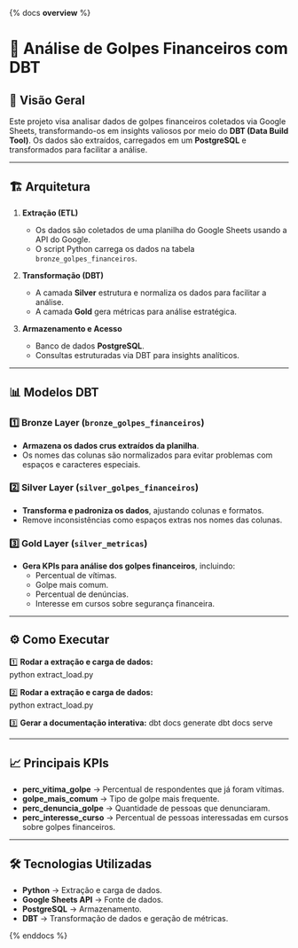 {% docs __overview__ %}

# 📌 Análise de Golpes Financeiros com DBT  

## 📖 Visão Geral  
Este projeto visa analisar dados de golpes financeiros coletados via Google Sheets, transformando-os em insights valiosos por meio do **DBT (Data Build Tool)**. Os dados são extraídos, carregados em um **PostgreSQL** e transformados para facilitar a análise.  

---

## 🏗️ Arquitetura  

1. **Extração (ETL)**  
   - Os dados são coletados de uma planilha do Google Sheets usando a API do Google.  
   - O script Python carrega os dados na tabela `bronze_golpes_financeiros`.  

2. **Transformação (DBT)**  
   - A camada **Silver** estrutura e normaliza os dados para facilitar a análise.  
   - A camada **Gold** gera métricas para análise estratégica.  

3. **Armazenamento e Acesso**  
   - Banco de dados **PostgreSQL**.  
   - Consultas estruturadas via DBT para insights analíticos.  

---

## 📊 Modelos DBT  

### **1️⃣ Bronze Layer (`bronze_golpes_financeiros`)**  
- **Armazena os dados crus extraídos da planilha**.  
- Os nomes das colunas são normalizados para evitar problemas com espaços e caracteres especiais.  

### **2️⃣ Silver Layer (`silver_golpes_financeiros`)**  
- **Transforma e padroniza os dados**, ajustando colunas e formatos.  
- Remove inconsistências como espaços extras nos nomes das colunas.  

### **3️⃣ Gold Layer (`silver_metricas`)**  
- **Gera KPIs para análise dos golpes financeiros**, incluindo:  
  - Percentual de vítimas.  
  - Golpe mais comum.  
  - Percentual de denúncias.  
  - Interesse em cursos sobre segurança financeira.  

---

## ⚙️ Como Executar  

1️⃣ **Rodar a extração e carga de dados:**  
python extract_load.py

2️⃣ **Rodar a extração e carga de dados:**  
python extract_load.py

3️⃣ **Gerar a documentação interativa:**
dbt docs generate
dbt docs serve

---

## 📈 Principais KPIs

- **perc_vitima_golpe** → Percentual de respondentes que já foram vítimas.
- **golpe_mais_comum** → Tipo de golpe mais frequente.
- **perc_denuncia_golpe** → Quantidade de pessoas que denunciaram.
- **perc_interesse_curso** → Percentual de pessoas interessadas em cursos sobre golpes financeiros.

---

## 🛠️ Tecnologias Utilizadas

- **Python** → Extração e carga de dados.
- **Google Sheets API** → Fonte de dados.
- **PostgreSQL** → Armazenamento.
- **DBT** → Transformação de dados e geração de métricas.

{% enddocs %}